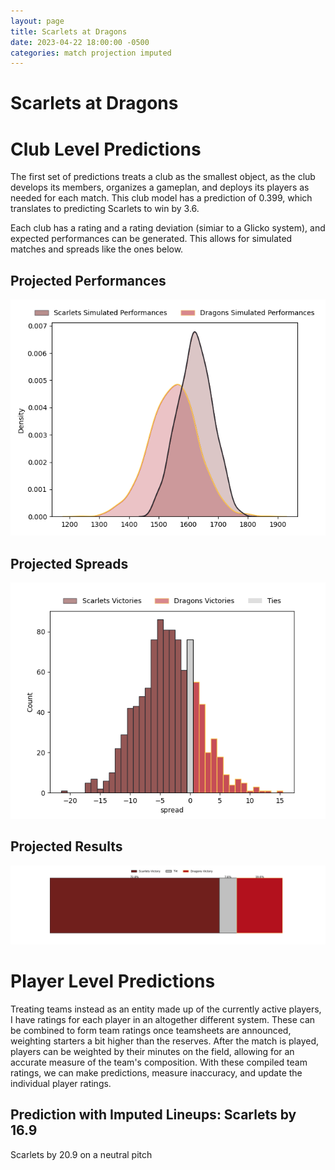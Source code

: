 ```yaml
---  
layout: page  
title: Scarlets at Dragons  
date: 2023-04-22 18:00:00 -0500  
categories: match projection imputed  
---
```

# Scarlets at Dragons

# Club Level Predictions


The first set of predictions treats a club as the smallest object, as the club develops its members, organizes a gameplan, and deploys its players as needed for each match. This club model has a prediction of 0.399, which translates to predicting Scarlets to win by 3.6.

Each club has a rating and a rating deviation (simiar to a Glicko system), and expected performances can be generated. This allows for simulated matches and spreads like the ones below.
## Projected Performances


![Projected Performances](plots/performances_2023-04-22-Dragons-Scarlets.png)
## Projected Spreads


![Projected Spreads](plots/spreads_2023-04-22-Dragons-Scarlets.png)
## Projected Results


![Projected Results](plots/resultbar_2023-04-22-Dragons-Scarlets.png)
# Player Level Predictions


Treating teams instead as an entity made up of the currently active players, I have ratings for each player in an altogether different system. These can be combined to form team ratings once teamsheets are announced, weighting starters a bit higher than the reserves. After the match is played, players can be weighted by their minutes on the field, allowing for an accurate measure of the team's composition. With these compiled team ratings, we can make predictions, measure inaccuracy, and update the individual player ratings.
## Prediction with Imputed Lineups: Scarlets by 16.9


Scarlets by 20.9 on a neutral pitch

